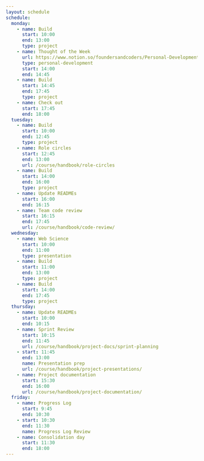 ```yaml
---
layout: schedule
schedule:
  monday:
    - name: Build
      start: 10:00
      end: 13:00
      type: project
    - name: Thought of the Week
      url: https://www.notion.so/foundersandcoders/Personal-Development-91fe75c7e2cc4f989954108729a2c834
      type: personal-development
      start: 14:00
      end: 14:45
    - name: Build
      start: 14:45
      end: 17:45
      type: project
    - name: Check out
      start: 17:45
      end: 18:00
  tuesday:
    - name: Build
      start: 10:00
      end: 12:45
      type: project
    - name: Role circles
      start: 12:45
      end: 13:00
      url: /course/handbook/role-circles
    - name: Build
      start: 14:00
      end: 16:00
      type: project
    - name: Update READMEs
      start: 16:00
      end: 16:15
    - name: Team code review
      start: 16:15
      end: 17:45
      url: /course/handbook/code-review/
  wednesday:
    - name: Web Science
      start: 10:00
      end: 11:00
      type: presentation
    - name: Build
      start: 11:00
      end: 13:00
      type: project
    - name: Build
      start: 14:00
      end: 17:45
      type: project
  thursday:
    - name: Update READMEs
      start: 10:00
      end: 10:15
    - name: Sprint Review
      start: 10:15
      end: 11:45
      url: /course/handbook/project-docs/sprint-planning
    - start: 11:45
      end: 13:00
      name: Presentation prep
      url: /course/handbook/project-presentations/
    - name: Project documentation
      start: 15:30
      end: 16:00
      url: /course/handbook/project-documentation/
  friday:
    - name: Progress Log
      start: 9:45
      end: 10:30
    - start: 10:30
      end: 11:30
      name: Progress Log Review
    - name: Consolidation day
      start: 11:30
      end: 18:00
---
```

